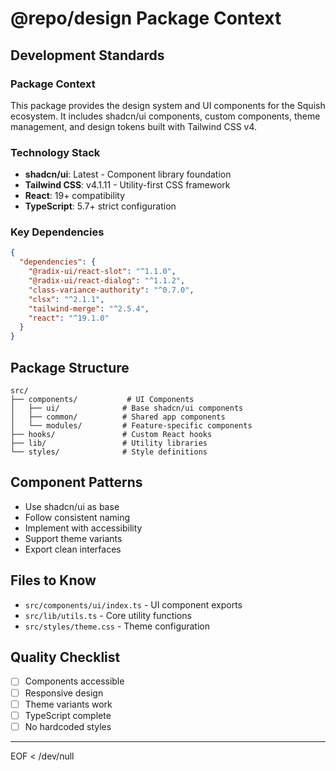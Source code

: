 # @repo/design Package Context

## Development Standards

### Package Context
This package provides the design system and UI components for the Squish ecosystem. It includes shadcn/ui components, custom components, theme management, and design tokens built with Tailwind CSS v4.

### Technology Stack
- **shadcn/ui**: Latest - Component library foundation
- **Tailwind CSS**: v4.1.11 - Utility-first CSS framework
- **React**: 19+ compatibility
- **TypeScript**: 5.7+ strict configuration

### Key Dependencies
```json
{
  "dependencies": {
    "@radix-ui/react-slot": "^1.1.0",
    "@radix-ui/react-dialog": "^1.1.2",
    "class-variance-authority": "^0.7.0",
    "clsx": "^2.1.1",
    "tailwind-merge": "^2.5.4",
    "react": "^19.1.0"
  }
}
```

## Package Structure
```
src/
├── components/           # UI Components
│   ├── ui/              # Base shadcn/ui components
│   ├── common/          # Shared app components
│   └── modules/         # Feature-specific components
├── hooks/               # Custom React hooks
├── lib/                 # Utility libraries
└── styles/              # Style definitions
```

## Component Patterns
- Use shadcn/ui as base
- Follow consistent naming
- Implement with accessibility
- Support theme variants
- Export clean interfaces

## Files to Know
- `src/components/ui/index.ts` - UI component exports
- `src/lib/utils.ts` - Core utility functions
- `src/styles/theme.css` - Theme configuration

## Quality Checklist
- [ ] Components accessible
- [ ] Responsive design
- [ ] Theme variants work
- [ ] TypeScript complete
- [ ] No hardcoded styles

---
EOF < /dev/null